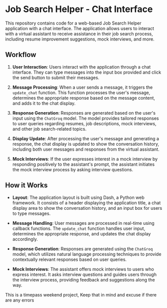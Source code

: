 # Job Search Helper - Chat Interface

This repository contains code for a web-based Job Search Helper application with a chat interface. The application allows users to interact with a virtual assistant to receive assistance in their job search process, including resume improvement suggestions, mock interviews, and more.

## Workflow

1. **User Interaction**: Users interact with the application through a chat interface. They can type messages into the input box provided and click the send button to submit their messages.

2. **Message Processing**: When a user sends a message, it triggers the `update_chat` function. This function processes the user's message, determines the appropriate response based on the message content, and adds it to the chat display.

3. **Response Generation**: Responses are generated based on the user's input using the `ChatGroq` model. The model provides tailored responses to user queries regarding resumes, job descriptions, mock interviews, and other job search-related topics.

4. **Display Update**: After processing the user's message and generating a response, the chat display is updated to show the conversation history, including both user messages and responses from the virtual assistant.

5. **Mock Interviews**: If the user expresses interest in a mock interview by responding positively to the assistant's prompt, the assistant initiates the mock interview process by asking interview questions.

## How it Works

- **Layout**: The application layout is built using Dash, a Python web framework. It consists of a header displaying the application title, a chat display area to show the conversation history, and an input box for users to type messages.

- **Message Handling**: User messages are processed in real-time using callback functions. The `update_chat` function handles user input, determines the appropriate response, and updates the chat display accordingly.

- **Response Generation**: Responses are generated using the `ChatGroq` model, which utilizes natural language processing techniques to provide contextually relevant responses based on user queries.

- **Mock Interviews**: The assistant offers mock interviews to users who express interest. It asks interview questions and guides users through the interview process, providing feedback and suggestions along the way.

This is a timepass weekend project, Keep that in mind and excuse if there are any errors
